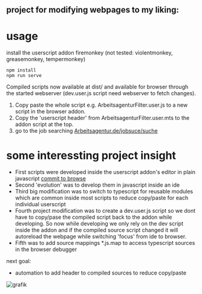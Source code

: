 ## project for modifying webpages to my liking:

# usage
install the userscript addon firemonkey (not tested: violentmonkey, greasemonkey, tempermonkey)
```
npm install
npm run serve
```
Compiled scripts now available at dist/ and available for browser through the started webserver (dev.user.js script need webserver to fetch changes).

1. Copy paste the whole script e.g. ArbeitsagenturFilter.user.js to a new script in the browser addon.
2. Copy the 'userscript header' from ArbeitsagenturFilter.user.mts to the addon script at the top.
3. go to the job searching [Arbeitsagentur.de/jobsuce/suche](https://www.arbeitsagentur.de/jobsuche/suche?berufsfeld=IT-Netzwerktechnik,%20-Administration,%20-Organisation;IT-Systemanalyse,%20-Anwendungsberatung%20und%20-Vertrieb;Informatik;Softwareentwicklung%20und%20Programmierung&angebotsart=1&wo=w%C3%BCrzburg&umkreis=25&sort=entfernung&zeitarbeit=true&id=10000-1196870944-S9)




# some interessting project insight
- First scripts were developed inside the userscript addon's editor in plain javascript [commit to browse](https://github.com/michmue/userscripts2/tree/53ef8196953afe6a867bba32fc46d1244b2b5e5c)
- Second 'evolution' was to develop them in javascript inside an ide
- Third big modification was to switch to typescript for reusable modules which are common inside most scripts to reduce copy/paste for each individual userscript
- Fourth project modification was to create a dev.user.js script so we dont have to copy/pase the compiled script back to the addon while developing. So now while developing we only rely on the dev script inside the addon and if the compiled source script changed it will autoreload the webpage while switching 'focus' from ide to browser.
- Fifth was to add source mappings *.js.map to access typescript sources in the browser debugger

next goal: 
- automation to add header to compiled sources to reduce copy/paste

![grafik](https://github.com/michmue/userscripts2/assets/37136025/fca8f2e9-849e-415c-bd58-811b586ed720)
